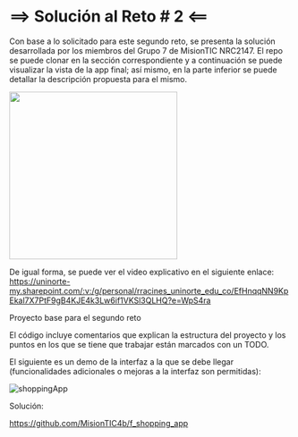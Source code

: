 # ==> Solución al Reto # 2 <==
Con base a lo solicitado para este segundo reto, se presenta la solución desarrollada por los miembros del Grupo 7 de MisionTIC NRC2147. El repo se puede clonar en la sección correspondiente y a continuación se puede visualizar la vista de la app final; así mismo, en la parte inferior se puede detallar la descripción propuesta para el mismo. 

<img src="https://user-images.githubusercontent.com/109091254/192108598-b0679e1d-033b-4a1b-940c-86f9e3d330eb.gif" width="300" />

De igual forma, se puede ver el video explicativo en el siguiente enlace:
https://uninorte-my.sharepoint.com/:v:/g/personal/rracines_uninorte_edu_co/EfHnqqNN9KpEkal7X7PtF9gB4KJE4k3Lw6if1VKSl3QLHQ?e=WpS4ra


Proyecto base para el segundo reto

El código incluye comentarios que explican la estructura del proyecto y los puntos en los que se tiene que trabajar están marcados con un TODO.

El siguiente es un demo de la interfaz a la que se debe llegar (funcionalidades adicionales o mejoras a la interfaz son permitidas):

![shoppingApp](https://user-images.githubusercontent.com/4458129/173839525-218900ed-9bcd-4f6f-9158-0b02dd9d7707.gif)

Solución:

https://github.com/MisionTIC4b/f_shopping_app
